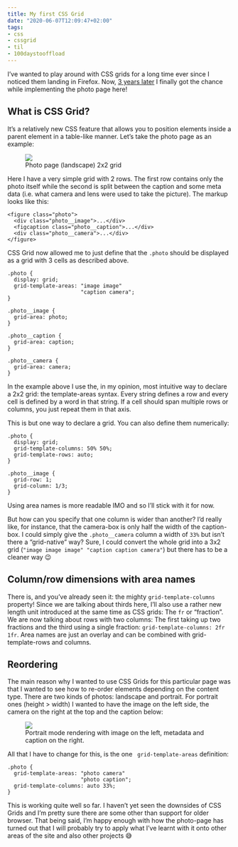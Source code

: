 ```yaml
---
title: My first CSS Grid
date: "2020-06-07T12:09:47+02:00"
tags:
- css
- cssgrid
- til
- 100daystooffload
---
```


I’ve wanted to play around with CSS grids for a long time ever since I noticed them landing in Firefox. Now, [3 years later](https://developer.mozilla.org/en-US/docs/Mozilla/Firefox/Releases/52) I finally got the chance while implementing the photo page here! 

## What is CSS Grid?

It’s a relatively new CSS feature that allows you to position elements inside a parent element in a table-like manner. Let’s take the photo page as an example:

<figure><img src="/media/2020/Screenshot%202020-06-07%20at%2011.56.39.png"><figcaption>Photo page (landscape) 2x2 grid</figcaption></figure>

Here I have a very simple grid with 2 rows. The first row contains only the photo itself while the second is split between the caption and some meta data (i.e. what camera and lens were used to take the picture).  The markup looks like this:

	<figure class="photo">
	  <div class="photo__image">...</div>
	  <figcaption class="photo__caption">...</div>
	  <div class="photo__camera">...</div>
	</figure>

CSS Grid now allowed me to just define that the `.photo` should be displayed as a grid with 3 cells as described above.

	.photo {
	  display: grid;
	  grid-template-areas: "image image"
	                       "caption camera";
	}
	
	.photo__image {
	  grid-area: photo;
	}
	
	.photo__caption {
	  grid-area: caption;
	}
	
	.photo__camera {
	  grid-area: camera;
	}

In the example above I use the, in my opinion, most intuitive way to declare a 2x2 grid: the template-areas syntax. Every string defines a row and every cell is defined by a word in that string. If a cell should span multiple rows or columns, you just repeat them in that axis.

This is but one way to declare a grid. You can also define them numerically:

	.photo {
	  display: grid;
	  grid-template-columns: 50% 50%;
	  grid-template-rows: auto;
	}
	
	.photo__image {
	  grid-row: 1;
	  grid-column: 1/3;
	}

Using area names is more readable IMO and so I’ll stick with it for now.

But how can you specify that one column is wider than another? I’d really like, for instance, that the camera-box is only half the width of the caption-box. I could simply give the `.photo__camera`  column a width of `33%` but isn’t there a “grid-native” way? Sure, I could convert the whole grid into a 3x2 grid (`"image image image" "caption caption camera"`) but there has to be a cleaner way 😉

## Column/row dimensions with area names

There is, and you’ve already seen it: the mighty `grid-template-columns` property! Since we are talking about thirds here, I’ll also use a rather new length unit introduced at the same time as CSS grids: The `fr` or “fraction”. We are now talking about rows with two columns: The first taking up two fractions and the third using a single fraction: `grid-template-columns: 2fr 1fr`. Area names are just an overlay and can be combined with grid-template-rows and columns.

## Reordering

The main reason why I wanted to use CSS Grids for this particular page was that I wanted to see how to re-order elements depending on the content type. There are two kinds of photos: landscape and portrait. For portrait ones (height \> width) I wanted to have the image on the left side, the camera on the right at the top and the caption below:

<figure><img src="/media/2020/Screenshot%202020-06-07%20at%2012.06.48.png"><figcaption>Portrait mode rendering with image on the left, metadata and caption on the right.</figcaption></figure>

All that I have to change for this, is the one ` grid-template-areas` definition:

	.photo {
	  grid-template-areas: "photo camera"
	                       "photo caption";
	  grid-template-columns: auto 33%;
	}

This is working quite well so far. I haven’t yet seen the downsides of CSS Grids and I’m pretty sure there are some other than support for older browser. That being said, I’m happy enough with how the photo-page has turned out that I will probably try to apply what I’ve learnt with it onto other areas of the site and also other projects 😅
